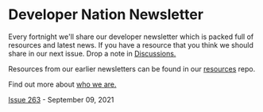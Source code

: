 # Developer Nation Newsletter

Every fortnight we'll share our developer newsletter which is packed full of resources and latest news. If you have a resource that you think we should share in our next issue. Drop a note in [Discussions.](https://github.com/devnationworld/developer-newsletter/discussions)

Resources from our earlier newsletters can be found in our [resources](https://github.com/devnationworld/resources) repo.

Find out more about [who we are.](https://www.developernation.net/)

[Issue 263](https://github.com/devnationworld/developer-newsletter/blob/main/2021-09-09.md) - September 09, 2021
